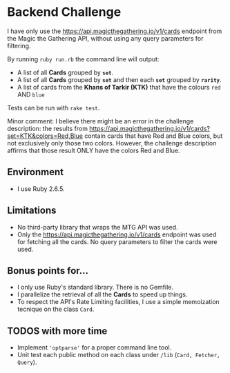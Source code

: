 # Backend Challenge

I have only use the https://api.magicthegathering.io/v1/cards endpoint from the Magic the Gathering API, without using any query parameters for filtering.

By running `ruby run.rb`  the command line will output:

* A list of all **Cards** grouped by **`set`**.
* A list of all **Cards** grouped by **`set`** and then each **`set`** grouped by **`rarity`**.
* A list of cards from the  **Khans of Tarkir (KTK)** that have the colours `red` AND `blue` 

Tests can be run with `rake test`.

Minor comment: I believe there might be an error in the challenge description: the results from https://api.magicthegathering.io/v1/cards?set=KTK&colors=Red,Blue contain cards that have Red and Blue colors, but not exclusively only those two colors. However, the challenge description affirms that those result ONLY have the colors Red and Blue.

## Environment

* I use Ruby 2.6.5.

## Limitations

* No third-party library that wraps the MTG API was used.
* Only the https://api.magicthegathering.io/v1/cards endpoint was used for fetching all the cards. No query parameters to filter the cards were used.

## Bonus points for...

* I only use Ruby's standard library. There is no Gemfile.
* I parallelize the retrieval of all the **Cards**  to speed up things.
* To respect the API's Rate Limiting facilities, I use a simple memoization tecnique on the class `Card`.

## TODOS with more time

* Implement `'optparse'` for a proper command line tool.
* Unit test each public method on each class under `/lib` (`Card, Fetcher, Query`).